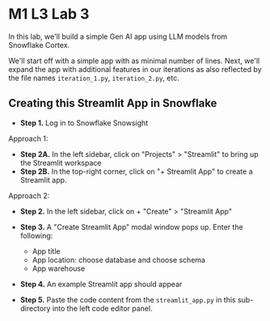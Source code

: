 # M1 L3 Lab 3

In this lab, we'll build a simple Gen AI app using LLM models from Snowflake Cortex.

We'll start off with a simple app with as minimal number of lines. Next, we'll expand the app with additional features in our iterations as also reflected by the file names `iteration_1.py`, `iteration_2.py`, etc.


## Creating this Streamlit App in Snowflake
- **Step 1.** Log in to Snowflake Snowsight

Approach 1:

- **Step 2A.** In the left sidebar, click on "Projects" > "Streamlit" to bring up the Streamlit workspace
- **Step 2B.** In the top-right corner, click on "+ Streamlit App" to create a Streamlit app.

Approach 2:

- **Step 2.** In the left sidebar, click on + "Create" > "Streamlit App"

- **Step 3.** A "Create Streamlit App" modal window pops up. Enter the following:

  - App title
  - App location: choose database and choose schema
  - App warehouse

- **Step 4.** An example Streamlit app should appear
- **Step 5.** Paste the code content from the `streamlit_app.py` in this sub-directory into the left code editor panel.
